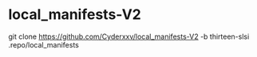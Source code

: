 # local_manifests-V2

git clone https://github.com/Cyderxxv/local_manifests-V2 -b thirteen-slsi .repo/local_manifests
